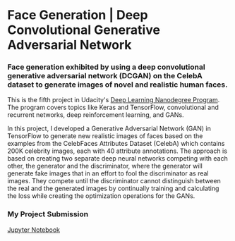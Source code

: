 # Face Generation | Deep Convolutional Generative Adversarial Network

### Face generation exhibited by using a deep convolutional generative adversarial network (DCGAN) on the CelebA dataset to generate images of novel and realistic human faces.


This is the fifth project in Udacity's [Deep Learning Nanodegree Program](https://www.udacity.com/course/deep-learning-nanodegree--nd101). The program covers topics like Keras and TensorFlow, convolutional and recurrent networks, deep reinforcement learning, and GANs. 

In this project, I developed a Generative Adversarial Network (GAN) in TensorFlow to generate new realistic images of faces based on the examples from the CelebFaces Attributes Dataset (CelebA) which contains 200K celebrity images, each with 40 attribute annotations.
The approach is based on creating two separate deep neural networks competing with each other, the generator and the discriminator, where the generator will generate fake images that in an effort to fool the discriminator as real images. 
They compete until the discriminator cannot distinguish between the real and the generated images by continually training and calculating the loss while creating the optimization operations for the GANs.

### My Project Submission
[Jupyter Notebook](/dlnd_face_generation.ipynb)
